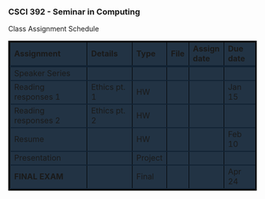 <style>
table {
  border: 3px solid #000;
}
tr {
  border-bottom: 2px solid #123;
  background: #234
}
tr:first-child {
  border-bottom: 4px solid #123;
  font-weight:bold;
}
td {
  border-left: 1px solid #000;
}
</style>

### CSCI 392 - Seminar in Computing

Class Assignment Schedule

<table>
  <tr>
    <td>Assignment</td> 
    <td>Details</td> <!--Description of the assignment-->
    <td>Type</td> <!--HW/Lab/Quiz/Test/NCL/Other-->
    <td>File</td> <!--Anchor w/ link to file & type of file-->
    <td>Assign<br/>date</td>
    <td>Due<br/>date</td>
  </tr>
  <tr>
    <td>Speaker Series</td> 
    <td></td>
    <td></td>
    <td></td>
    <td></td>
    <td></td>
  </tr>
  <tr>
    <td>Reading responses 1</td> 
    <td>Ethics pt. 1</td>
    <td>HW</td>
    <td></td>
    <td></td>
    <td>Jan 15</td>
  </tr>
  <tr>
    <td>Reading responses 2</td> 
    <td>Ethics pt. 2</td>
    <td>HW</td>
    <td></td>
    <td></td>
    <td></td>
  </tr>
  <tr>
    <td>Resume</td> 
    <td></td>
    <td>HW</td>
    <td></td>
    <td></td>
    <td>Feb 10</td>
  </tr>
  <tr>
    <td>Presentation</td> 
    <td></td>
    <td>Project</td>
    <td></td>
    <td></td>
    <td></td>
  </tr>
  <tr>
    <td><strong>FINAL EXAM</strong></td>
    <td></td>
    <td>Final</td>
    <td></td>
    <td></td>
    <td>Apr 24</td>
  </tr>
</table>

